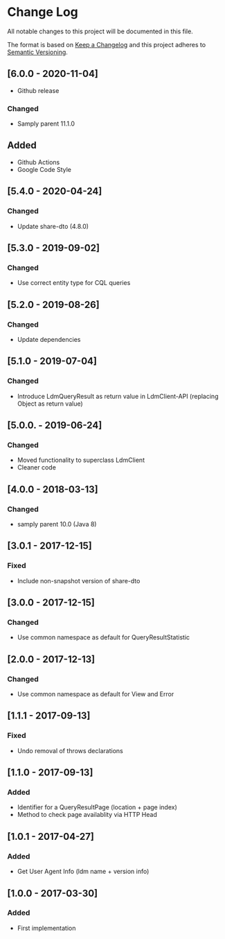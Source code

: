 # Change Log
All notable changes to this project will be documented in this file.

The format is based on [Keep a Changelog](http://keepachangelog.com/)
and this project adheres to [Semantic Versioning](http://semver.org/).

## [6.0.0 - 2020-11-04]
- Github release
### Changed
- Samply parent 11.1.0
## Added
- Github Actions
- Google Code Style

## [5.4.0 - 2020-04-24]
### Changed
- Update share-dto (4.8.0)

## [5.3.0 - 2019-09-02]
### Changed
- Use correct entity type for CQL queries

## [5.2.0 - 2019-08-26]
### Changed
- Update dependencies

## [5.1.0 - 2019-07-04]
### Changed
- Introduce LdmQueryResult as return value in LdmClient-API (replacing Object as return value)

## [5.0.0. - 2019-06-24]
### Changed
- Moved functionality to superclass LdmClient
- Cleaner code

## [4.0.0 - 2018-03-13]
### Changed
- samply parent 10.0 (Java 8)

## [3.0.1 - 2017-12-15]
### Fixed
- Include non-snapshot version of share-dto

## [3.0.0 - 2017-12-15]
### Changed
- Use common namespace as default for QueryResultStatistic

## [2.0.0 - 2017-12-13]
### Changed
- Use common namespace as default for View and Error

## [1.1.1 - 2017-09-13]
### Fixed
- Undo removal of throws declarations

## [1.1.0 - 2017-09-13]
### Added
- Identifier for a QueryResultPage (location + page index)
- Method to check page availablity via HTTP Head

## [1.0.1 - 2017-04-27]
### Added
- Get User Agent Info (ldm name + version info)

## [1.0.0 - 2017-03-30]
### Added
- First implementation
